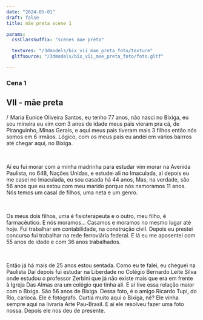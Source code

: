 ```yaml
---
date: "2024-05-01"
draft: false
title: mãe preta scene 1

params:
  cssClassSuffix: "scenes mae preta"

  textures: "/3dmodels/bix_vii_mae_preta_foto/texture"
  gltfsource: "/3dmodels/bix_vii_mae_preta_foto/foto.gltf"

---
```

### Cena 1
## VII - mãe preta
<canvas id="c"></canvas>
<p>/  Maria Eunice Oliveira Santos, eu tenho 77 anos, não nasci no Bixiga, eu sou mineira eu vim com 3 anos de idade meus pais vieram pra cá, de Piranguinho, Minas Gerais, e aqui meus pais tiveram mais 3 filhos então nós somos em 6 irmãos. Lógico, com os meus pais eu andei em vários bairros até chegar aqui, no Bixiga.</p><br>

<p>Aí eu fui morar com a minha madrinha para estudar vim morar na Avenida Paulista, no 648, Nações Unidas, e estudei ali no Imaculada, aí depois eu me casei no Imaculada, eu sou casada há 44 anos, Mas, na verdade, são 56 anos que eu estou com meu marido porque nós namoramos 11 anos. Nós temos um casal de filhos, uma neta e um genro.</p><br>

<p>Os meus dois filhos, uma é fisioterapeuta e o outro, meu filho, é farmacêutico. E nós moramos... Casamos e moramos no mesmo lugar até hoje. Fui trabalhar em contabilidade, na construção civil. Depois eu prestei concurso fui trabalhar na rede ferroviária federal. E lá eu me aposentei com 55 anos de idade e com 36 anos trabalhados.</p><br>

<p>Então já há mais de 25 anos estou sentada. Como eu te falei, eu cheguei na Paulista Daí depois fui estudar na Liberdade no Colégio Bernardo Leite Silva onde estudou o professor Zerbini que já não existe mais que era em frente à Igreja Das Almas era um colégio que tinha ali. E aí tive essa relação maior com o Bixiga. São 56 anos de Bixiga. Dessa foto, é o amigo Ricardo Tupi, do Rio, carioca. Ele é fotógrafo. Curtia muito aqui o Bixiga, né? Ele vinha sempre aqui na livraria Arte Pau-Brasil. E aí ele resolveu fazer uma foto nossa. Depois ele nos deu de presente.
</p>